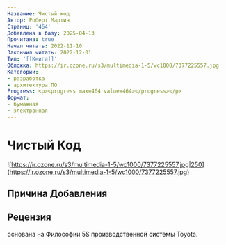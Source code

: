 ```yaml
---
Название: Чистый код
Автор: Роберт Мартин
Страниц: '464'
Добавлена в базу: 2025-04-13
Прочитана: true
Начал читать: 2022-11-10
Закончил читать: 2022-12-01
Тип: '[[Книга]]'
Обложка: https://ir.ozone.ru/s3/multimedia-1-5/wc1000/7377225557.jpg
Категории:
- разработка
- архитектура ПО
Progress: <p><progress max=464 value=464></progress></p>
Формат:
- бумажная
- электронная
---
```

# Чистый Код

![https://ir.ozone.ru/s3/multimedia-1-5/wc1000/7377225557.jpg|250](https://ir.ozone.ru/s3/multimedia-1-5/wc1000/7377225557.jpg)

## Причина Добавления



## Рецензия

основана на Философии 5S производственной системы Toyota.